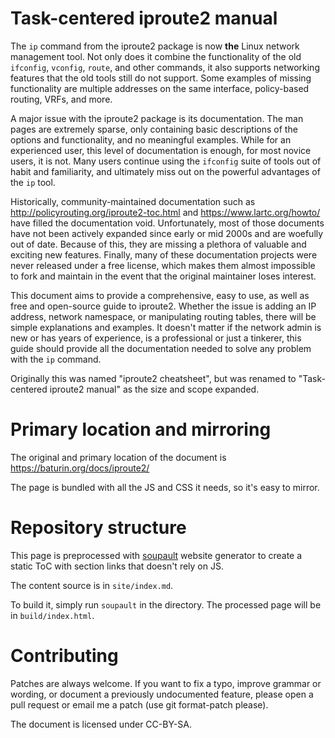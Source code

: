 Task-centered iproute2 manual
=============================

The `ip` command from the iproute2 package is now **the** Linux network management tool. 
Not only does it combine the functionality of the old `ifconfig`, `vconfig`, `route`, 
and other commands, it also supports networking features that the old tools still 
do not support. Some examples of missing functionality are multiple addresses on the 
same interface, policy-based routing, VRFs, and more.

A major issue with the iproute2 package is its documentation.  The man pages are extremely sparse, 
only containing basic descriptions of the options and functionality, and no meaningful examples.
While for an experienced user, this level of documentation is enough, for most novice users, it is not.
Many users continue using the `ifconfig` suite of tools out of habit and familiarity, 
and ultimately miss out on the powerful advantages of the `ip` tool. 

Historically, community-maintained documentation such as http://policyrouting.org/iproute2-toc.html 
and https://www.lartc.org/howto/ have filled the documentation void. Unfortunately, most of those documents 
have not been actively expanded since early or mid 2000s and are woefully out of date. Because of this,
they are missing a plethora of valuable and exciting new features. Finally, many of these documentation projects 
were never released under a free license, which makes them almost impossible to fork and maintain in 
the event that the original maintainer loses interest.

This document aims to provide a comprehensive, easy to use, as well as free and open-source
guide to iproute2. Whether the issue is adding an IP address, network namespace, or manipulating routing tables, 
there will be simple explanations and examples. It doesn't matter if the network admin is new or has years of experience, 
is a professional or just a tinkerer, this guide should provide all the documentation needed to solve 
any problem with the `ip` command.  

Originally this was named "iproute2 cheatsheet", but was renamed to "Task-centered iproute2 manual"
as the size and scope expanded.

# Primary location and mirroring

The original and primary location of the document is https://baturin.org/docs/iproute2/

The page is bundled with all the JS and CSS it needs, so it's easy to mirror.

# Repository structure

This page is preprocessed with [soupault](https://soupault.neocities.org)
website generator to create a static ToC with section links that doesn't rely on JS.

The content source is in `site/index.md`.

To build it, simply run `soupault` in the directory. The processed page will be in `build/index.html`.

# Contributing

Patches are always welcome. If you want to fix a typo, improve grammar or wording,
or document a previously undocumented feature, please open a pull request or email me
a patch (use git format-patch please).

The document is licensed under CC-BY-SA.
